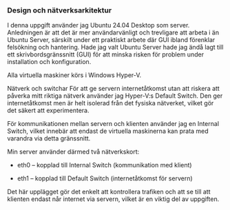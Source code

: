 ### Design och nätverksarkitektur
I denna uppgift använder jag Ubuntu 24.04 Desktop som server.
Anledningen är att det är mer användarvänligt och trevligare att arbeta i än Ubuntu Server, särskilt under ett praktiskt arbete där GUI ibland förenklar felsökning och hantering.
Hade jag valt Ubuntu Server hade jag ändå lagt till ett skrivbordsgränssnitt (GUI) för att minska risken för problem under installation och konfiguration.

Alla virtuella maskiner körs i Windows Hyper-V.

Nätverk och switchar
För att ge servern internetåtkomst utan att riskera att påverka mitt riktiga nätverk använder jag Hyper-V:s Default Switch. Den ger internetåtkomst men är helt isolerad från det fysiska nätverket, vilket gör det säkert att experimentera.

För kommunikationen mellan servern och klienten använder jag en Internal Switch, vilket innebär att endast de virtuella maskinerna kan prata med varandra via detta gränssnitt.

Min server använder därmed två nätverkskort:

- eth0 – kopplad till Internal Switch (kommunikation med klient)

- eth1 – kopplad till Default Switch (internetåtkomst för servern)

Det här upplägget gör det enkelt att kontrollera trafiken och att se till att klienten endast når internet via servern, vilket är en viktig del av uppgiften.